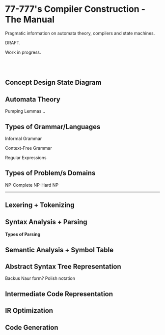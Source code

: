 # 77-777's Compiler Construction - The Manual
Pragmatic information on automata theory, compilers and state machines.

DRAFT.

Work in progress.

<br>
<br>

## Concept Design State Diagram

## Automata Theory

Pumping Lemmas
..

## Types of Grammar/Languages

Informal Grammar

Context-Free Grammar

Regular Expressions

## Types of Problem/s Domains

NP-Complete
NP-Hard
NP

---

## Lexering + Tokenizing

## Syntax Analysis + Parsing

#### Types of Parsing

## Semantic Analysis + Symbol Table

## Abstract Syntax Tree Representation

Backus Naur form? Polish notation 

## Intermediate Code Representation

## IR Optimization

## Code Generation
